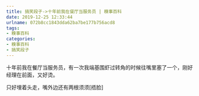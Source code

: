 ```yaml
---
title: 搞笑段子->十年前我在餐厅当服务员 | 糗事百科
date: 2019-12-25 12:33:44
urlname: 072b8cc1843dda62ba7be177b756acd8
tags: 
- 糗事百科
categories:
- 糗事百科
- 搞笑段子
---
```

十年前我在餐厅当服务员，有一次我端基围虾过转角的时候往嘴里塞了一个，刚好经理在前面，又好烫。

只好埋着头走，嘴外边还有两根须须[捂脸]



